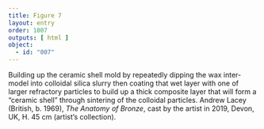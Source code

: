 ```yaml
---
title: Figure 7
layout: entry
order: 1007
outputs: [ html ]
object:
  - id: "007"
---
```


Building up the ceramic shell mold by repeatedly dipping the wax inter-model into colloidal silica slurry then coating that wet layer with one of larger refractory particles to build up a thick composite layer that will form a “ceramic shell” through sintering of the colloidal particles. Andrew Lacey (British, b. 1969), *The Anatomy of Bronze*, cast by the artist in 2019, Devon, UK, H. 45 cm (artist’s collection).
